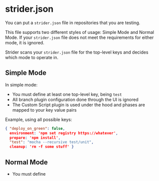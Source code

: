 # strider.json

You can put a `strider.json` file in repositories that you are testing.

This file supports two different styles of usage: Simple Mode and Normal Mode. If your `strider.json` file does not meet the requirements for either mode, it is ignored.

Strider scans your `strider.json` file for the top-level keys and decides which mode to operate in.

## Simple Mode

In simple mode:

* You must define at least one top-level key, being `test`
* All branch plugin configuration done through the UI is ignored
* The Custom Script plugin is used under the hood and phases are mapped to your key value pairs

Example, using all possible keys:

```json
{ "deploy_on_green": false,
  environment: 'npm set registry https://whatever',
  prepare: 'npm install',
  "test": "mocha --recursive test/unit",
  cleanup: 'rm -f some stuff' }
```

## Normal Mode

* You must define 
